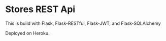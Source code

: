 # Stores REST Api

This is build with Flask, Flask-RESTful, Flask-JWT, and Flask-SQLAlchemy

Deployed on Heroku.